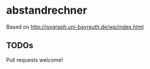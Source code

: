 # abstandrechner

Based on http://jsxgraph.uni-bayreuth.de/wp/index.html

## TODOs

Pull requests welcome!
